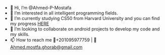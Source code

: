 - 👋 Hi, I’m @Ahmed-P-Mostafa
- 👀 I’m interested in all intelligent programming fields.
- 🌱 I’m currently studying CS50 from Harvard University and you can find my progress [HERE](https://github.com/code50/61784191)
- 💞️ I’m looking to collaborate on android projects to develop my code and my skills.
- 📫 How to reach me 📱+201095977759 | 📧 Ahmed.mostfa.ghorab@gmail.com

<!---
Ahmed-P-Mostafa/Ahmed-P-Mostafa is a ✨ special ✨ repository because its `README.md` (this file) appears on your GitHub profile.
You can click the Preview link to take a look at your changes.
--->
